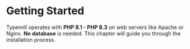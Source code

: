 #  Getting Started

Typemill operates with **PHP 8.1 - PHP 8.3**  on web servers like Apache or Nginx. **No database** is needed. This chapter will guide you through the installation process.

